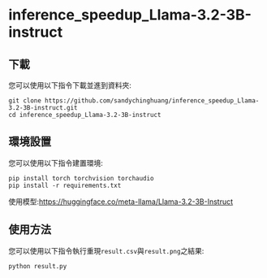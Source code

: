 # inference_speedup_Llama-3.2-3B-instruct
## 下載
您可以使用以下指令下載並進到資料夾:
```
git clone https://github.com/sandychinghuang/inference_speedup_Llama-3.2-3B-instruct.git
cd inference_speedup_Llama-3.2-3B-instruct
```
## 環境設置
您可以使用以下指令建置環境:
```
pip install torch torchvision torchaudio
pip install -r requirements.txt
```
使用模型:https://huggingface.co/meta-llama/Llama-3.2-3B-Instruct

## 使用方法
您可以使用以下指令執行重現`result.csv`與`result.png`之結果:
```
python result.py
```